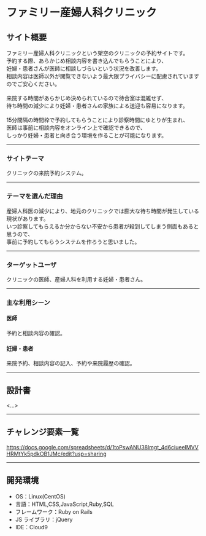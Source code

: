 # ファミリー産婦人科クリニック

## サイト概要

ファミリー産婦人科クリニックという架空のクリニックの予約サイトです。<br>
予約する際、あらかじめ相談内容を書き込んでもらうことにより、<br>
妊婦・患者さんが医師に相談しづらいという状況を改善します。<br>
相談内容は医師以外が閲覧できないよう最大限プライバシーに配慮されていますのでご安心ください。<br><br>
来院する時間があらかじめ決められているので待合室は混雑せず、<br>
待ち時間の減少により妊婦・患者さんの家族による送迎も容易になります。<br><br>
15分間隔の時間枠で予約してもらうことにより診察時間にゆとりが生まれ、<br>
医師は事前に相談内容をオンライン上で確認できるので、<br>
しっかり妊婦・患者と向き合う環境を作ることが可能になります。

---

### サイトテーマ

クリニックの来院予約システム。

---

### テーマを選んだ理由

産婦人科医の減少により、地元のクリニックでは膨大な待ち時間が発生している現状があります。<br>
いつ診察してもらえるか分からない不安から患者が殺到してしまう側面もあると思うので、<br>
事前に予約してもらうシステムを作ろうと思いました。

---

### ターゲットユーザ

クリニックの医師、産婦人科を利用する妊婦・患者さん。

---

### 主な利用シーン

#### 医師

予約と相談内容の確認。

#### 妊婦・患者

来院予約、相談内容の記入、予約や来院履歴の確認。

---

## 設計書

<...>

---

## チャレンジ要素一覧

<https://docs.google.com/spreadsheets/d/1toPswANU38lmgt_4d6ciueelMVVHRMtYk5pdkOB1JMc/edit?usp=sharing>

---

## 開発環境

- OS：Linux(CentOS)
- 言語：HTML,CSS,JavaScript,Ruby,SQL
- フレームワーク：Ruby on Rails
- JS ライブラリ：jQuery
- IDE：Cloud9
